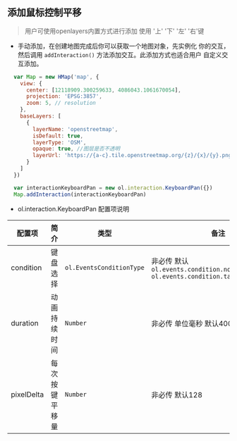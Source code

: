 ## 添加鼠标控制平移

> 用户可使用openlayers内置方式进行添加 使用 '上' '下' '左' '右'键

* 手动添加，在创建地图完成后你可以获取一个地图对象，先实例化
  你的交互，然后调用 ``addInteraction()`` 方法添加交互。此添加方式也适合用户
  自定义交互添加。
  
```javascript
  var Map = new HMap('map', {
    view: {
      center: [12118909.300259633, 4086043.1061670054],
      projection: 'EPSG:3857',
      zoom: 5, // resolution
    },
    baseLayers: [
      {
        layerName: 'openstreetmap',
        isDefault: true,
        layerType: 'OSM',
        opaque: true, //图层是否不透明
        layerUrl: 'https://{a-c}.tile.openstreetmap.org/{z}/{x}/{y}.png'
      }
    ]
  })

  var interactionKeyboardPan = new ol.interaction.KeyboardPan({})
  Map.addInteraction(interactionKeyboardPan)
```  

* ol.interaction.KeyboardPan 配置项说明

| 配置项 | 简介 | 类型 | 备注 |
| --- | --- |--- | --- |
| condition | 键盘选择 | `ol.EventsConditionType` | 非必传 默认 `ol.events.condition.noModifierKeys` `ol.events.condition.targetNotEditable ` |
| duration | 动画持续时间 | `Number` | 非必传 单位毫秒 默认400毫秒 |
| pixelDelta | 每次按键平移量 | `Number` | 非必传 默认128 |
